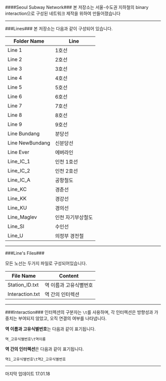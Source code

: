 ####Seoul Subway Network###
본 저장소는 서울-수도권 지하철의 binary interaction으로 구성된 네트워크 제작을 위하여 만들어졌습니다

_ _ _

###Lines###
본 저장소는 다음과 같이 구성되어 있습니다.

| Folder Name | Line|
|--------|--------|
|  Line 1  |  1호선   |
|  Line 2  |  2호선   |
|  Line 3  |  3호선   |
|  Line 4  |  4호선   |
|  Line 5  |  5호선   |
|  Line 6  |  6호선   |
|  Line 7  |  7호선   |
|  Line 8  |  8호선   |
|  Line 9  |  9호선   |
|  Line Bundang  |  분당선   |
|  Line NewBundang  |  신분당선   |
|  Line Ever |  에버라인   |
|  Line_IC_1  |  인천 1호선   |
|  Line_IC_2  |  인천 2호선   |
|  Line_IC_A  |  공항철도   |
|  Line_KC  |  경춘선  |
|  Line_KK  |  경강선   |
|  Line_KU  |  경의선   |
|  Line_Maglev  |  인천 자기부상철도   |
|  Line_SI  |  수인선   |
|  Line_U  |  의정부 경전철   |

- - -
###Line's Files###

모든 노선는 두가지 파일로 구성되어있습니다.

| File Name | Content |
|--------|--------|
|  Station_ID.txt  |  역 이름과 고유식별번호   |
|  Interaction.txt  |  역 간의 인터렉션   |

- - -
###Interaction###
인터렉션의 구분자는 ```\t```를 사용하며, 각 인터렉션은 방향성과 가중치는 부여되지 않았고, 오직 연결의 여부를 나타냅니다.

**역 이름과 고유식별번호**는 다음과 같이 표기됩니다.

```역_고유식별번호\t역이름```

**역 간의 인터렉션**은 다음과 같이 표기됩니다.

`역1_고유식별번호\t역2_고유식별번호`



_ _ _

마지막 업데이트 17.01.18